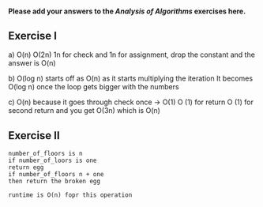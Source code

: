 #### Please add your answers to the ***Analysis of  Algorithms*** exercises here.

## Exercise I

a) O(n) 
    O(2n) 1n for check and 1n for assignment, drop the constant and the answer is O(n)

b) O(log n) starts off as O(n) as it starts multiplying the iteration
    It becomes O(log n) once the loop gets bigger with the numbers


c) O(n) because it goes through check once -> O(1)
    O (1) for return 
        O (1) for second return and you get O(3n)
            which is O(n)

## Exercise II
    number_of_floors is n
    if number_of_loors is one
    return egg
    if number_of_floors n + one
    then return the broken egg

    runtime is O(n) fopr this operation

